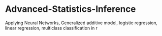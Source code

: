 # Advanced-Statistics-Inference
Applying Neural Networks, Generalized additive model, logistic regression, linear regression, multiclass classification in r 
